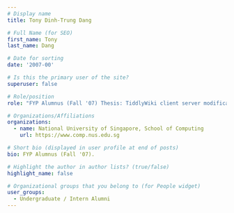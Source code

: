 ```yaml
---
# Display name
title: Tony Dinh-Trung Dang

# Full Name (for SEO) 
first_name: Tony
last_name: Dang

# Date for sorting
date: '2007-00'

# Is this the primary user of the site?
superuser: false

# Role/position
role: "FYP Alumnus (Fall '07) Thesis: TiddlyWiki client server modification for scholarly digital libraries"

# Organizations/Affiliations
organizations:
  - name: National University of Singapore, School of Computing
    url: https://www.comp.nus.edu.sg

# Short bio (displayed in user profile at end of posts)
bio: FYP Alumnus (Fall '07). 

# Highlight the author in author lists? (true/false)
highlight_name: false

# Organizational groups that you belong to (for People widget)
user_groups:
  - Undergraduate / Intern Alumni
---
```

